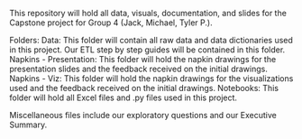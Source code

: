 This repository will hold all data, visuals, documentation, and slides for the Capstone project for Group 4 (Jack, Michael, Tyler P.).

Folders:
  Data: This folder will contain all raw data and data dictionaries used in this project. Our ETL step by step guides will be contained in this folder.
  Napkins - Presentation: This folder will hold the napkin drawings for the presentation slides and the feedback received on the initial drawings.
  Napkins - Viz: This folder will hold the napkin drawings for the visualizations used and the feedback received on the initial drawings.
  Notebooks: This folder will hold all Excel files and .py files used in this project.

Miscellaneous files include our exploratory questions and our Executive Summary.
